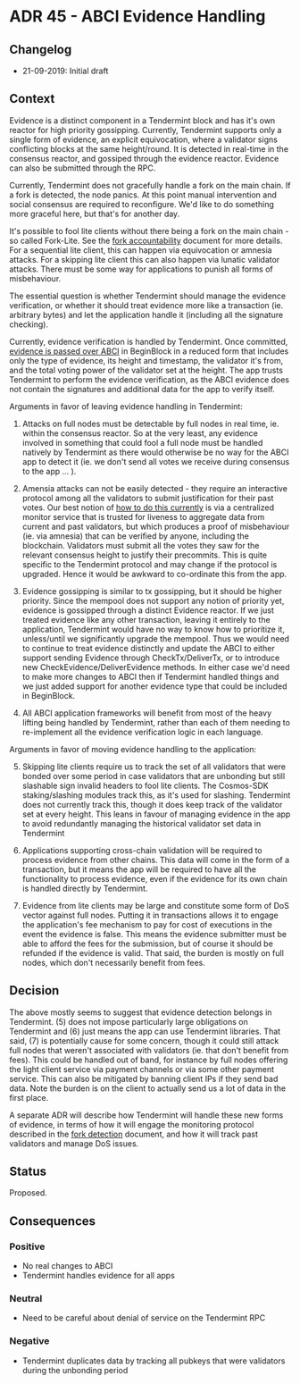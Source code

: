 # ADR 45 - ABCI Evidence Handling

## Changelog
* 21-09-2019: Initial draft

## Context

Evidence is a distinct component in a Tendermint block and has it's own reactor
for high priority gossipping. Currently, Tendermint supports only a single form of evidence, an explicit
equivocation, where a validator signs conflicting blocks at the same
height/round. It is detected in real-time in the consensus reactor, and gossiped
through the evidence reactor. Evidence can also be submitted through the RPC.

Currently, Tendermint does not gracefully handle a fork on the main chain.
If a fork is detected, the node panics. At this point manual intervention and
social consensus are required to reconfigure. We'd like to do something more
graceful here, but that's for another day.

It's possible to fool lite clients without there being a fork on the
main chain - so called Fork-Lite. See the
[fork accountability](https://github.com/chainpoint/tendermint/blob/master/docs/spec/consensus/fork-accountability.md)
document for more details. For a sequential lite client, this can happen via
equivocation or amnesia attacks. For a skipping lite client this can also happen
via lunatic validator attacks. There must be some way for applications to punish
all forms of misbehaviour.

The essential question is whether Tendermint should manage the evidence
verification, or whether it should treat evidence more like a transaction (ie.
arbitrary bytes) and let the application handle it (including all the signature
checking).

Currently, evidence verification is handled by Tendermint. Once committed,
[evidence is passed over
ABCI](https://github.com/chainpoint/tendermint/blob/master/abci/types/types.proto#L321)
in BeginBlock in a reduced form that includes only
the type of evidence, its height and timestamp, the validator it's from, and the
total voting power of the validator set at the height. The app trusts Tendermint
to perform the evidence verification, as the ABCI evidence does not contain the
signatures and additional data for the app to verify itself.

Arguments in favor of leaving evidence handling in Tendermint:

1) Attacks on full nodes must be detectable by full nodes in real time, ie. within the consensus reactor.
  So at the very least, any evidence involved in something that could fool a full
  node must be handled natively by Tendermint as there would otherwise be no way
  for the ABCI app to detect it (ie. we don't send all votes we receive during
  consensus to the app ... ).

2) Amensia attacks can not be easily detected - they require an interactive
  protocol among all the validators to submit justification for their past
  votes. Our best notion of [how to do this
  currently](https://github.com/chainpoint/tendermint/blob/c67154232ca8be8f5c21dff65d154127adc4f7bb/docs/spec/consensus/fork-detection.md)
  is via a centralized
  monitor service that is trusted for liveness to aggregate data from
  current and past validators, but which produces a proof of misbehaviour (ie.
  via amnesia) that can be verified by anyone, including the blockchain.
  Validators must submit all the votes they saw for the relevant consensus
  height to justify their precommits. This is quite specific to the Tendermint
  protocol and may change if the protocol is upgraded. Hence it would be awkward
  to co-ordinate this from the app.

3) Evidence gossipping is similar to tx gossipping, but it should be higher
  priority. Since the mempool does not support any notion of priority yet,
  evidence is gossipped through a distinct Evidence reactor. If we just treated
  evidence like any other transaction, leaving it entirely to the application,
  Tendermint would have no way to know how to prioritize it, unless/until we
  significantly upgrade the mempool. Thus we would need to continue to treat evidence
  distinctly and update the ABCI to either support sending Evidence through
  CheckTx/DeliverTx, or to introduce new CheckEvidence/DeliverEvidence methods.
  In either case we'd need to make more changes to ABCI then if Tendermint
  handled things and we just added support for another evidence type that could be included
  in BeginBlock.

4) All ABCI application frameworks will benefit from most of the heavy lifting
  being handled by Tendermint, rather than each of them needing to re-implement
  all the evidence verification logic in each language.

Arguments in favor of moving evidence handling to the application:

5) Skipping lite clients require us to track the set of all validators that were
  bonded over some period in case validators that are unbonding but still
  slashable sign invalid headers to fool lite clients. The Cosmos-SDK
  staking/slashing modules track this, as it's used for slashing.
  Tendermint does not currently track this, though it does keep track of the
  validator set at every height. This leans in favour of managing evidence in
  the app to avoid redundantly managing the historical validator set data in
  Tendermint

6) Applications supporting cross-chain validation will be required to process
  evidence from other chains. This data will come in the form of a transaction,
  but it means the app will be required to have all the functionality to process
  evidence, even if the evidence for its own chain is handled directly by
  Tendermint.

7) Evidence from lite clients may be large and constitute some form of DoS
  vector against full nodes. Putting it in transactions allows it to engage the application's fee
  mechanism to pay for cost of executions in the event the evidence is false.
  This means the evidence submitter must be able to afford the fees for the
  submission, but of course it should be refunded if the evidence is valid.
  That said, the burden is mostly on full nodes, which don't necessarily benefit
  from fees.


## Decision

The above mostly seems to suggest that evidence detection belongs in Tendermint.
(5) does not impose particularly large obligations on Tendermint and (6) just
means the app can use Tendermint libraries. That said, (7) is potentially
cause for some concern, though it could still attack full nodes that weren't associated with validators
(ie. that don't benefit from fees). This could be handled out of band, for instance by
full nodes offering the light client service via payment channels or via some
other payment service. This can also be mitigated by banning client IPs if they
send bad data. Note the burden is on the client to actually send us a lot of
data in the first place.

A separate ADR will describe how Tendermint will handle these new forms of
evidence, in terms of how it will engage the monitoring protocol described in
the [fork
detection](https://github.com/chainpoint/tendermint/blob/c67154232ca8be8f5c21dff65d154127adc4f7bb/docs/spec/consensus/fork-detection.md) document,
and how it will track past validators and manage DoS issues.

## Status

Proposed.

## Consequences

### Positive

- No real changes to ABCI
- Tendermint handles evidence for all apps

### Neutral

- Need to be careful about denial of service on the Tendermint RPC

### Negative

- Tendermint duplicates data by tracking all pubkeys that were validators during
  the unbonding period
